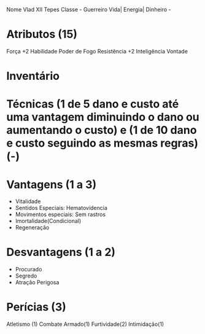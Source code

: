 
Nome Vlad XII Tepes
Classe - Guerreiro
Vida|
Energia|
Dinheiro -

# Atributos (15)
Força +2
Habilidade
Poder de Fogo
Resistência +2
Inteligência
Vontade

# Inventário

# Técnicas (1 de 5 dano e custo até uma vantagem diminuindo o dano ou aumentando o custo) e (1 de 10 dano e custo seguindo as mesmas regras)(-)


# Vantagens (1 a 3)
- Vitalidade
- Sentidos Especiais: Hematovidencia
- Movimentos especiais: Sem rastros
- Imortalidade(Condicional)
- Regeneração

# Desvantagens (1 a 2)
- Procurado
- Segredo
- Atração Perigosa

# Perícias (3)
Atletismo (1)
Combate Armado(1)
Furtividade(2)
Intimidação(1)